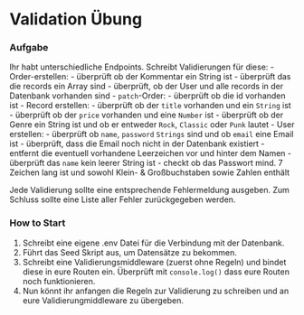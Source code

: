 # Validation Übung

### Aufgabe
Ihr habt unterschiedliche Endpoints. Schreibt Validierungen für diese:
    - Order-erstellen:
        - überprüft ob der Kommentar ein String ist
        - überprüft das die records ein Array sind 
        - überprüft, ob der User und alle records in der Datenbank vorhanden sind
    - `patch`-Order:
        - überprüft ob die id vorhanden ist
    - Record erstellen:
        - überprüft ob der `title` vorhanden und ein `String` ist 
        - überprüft ob der `price` vorhanden und eine `Number` ist 
        - überprüft ob der Genre ein String ist und ob er entweder `Rock`, `Classic` oder `Punk` lautet
    - User erstellen:
        - überprüft ob `name`, `password` `Strings` sind und ob `email` eine Email ist
        - überprüft, dass die Email noch nicht in der Datenbank existiert
        - entfernt die eventuell vorhandene Leerzeichen vor und hinter dem Namen
        - überprüft das `name` kein leerer String ist
        - checkt ob das Passwort mind. 7 Zeichen lang ist und sowohl Klein- & Großbuchstaben sowie Zahlen enthält
    
Jede Validierung sollte eine entsprechende Fehlermeldung ausgeben. Zum Schluss sollte eine Liste aller Fehler zurückgegeben werden. 

### How to Start
1. Schreibt eine eigene .env Datei für die Verbindung mit der Datenbank.
2. Führt das Seed Skript aus, um Datensätze zu bekommen.
3. Schreibt eine Validierungsmiddleware (zuerst ohne Regeln) und bindet diese in eure Routen ein. Überprüft mit `console.log()` dass eure Routen noch funktionieren.
4. Nun könnt ihr anfangen die Regeln zur Validierung zu schreiben und an eure Validierungmiddleware zu übergeben. 
